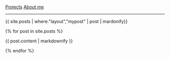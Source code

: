 <nav>
<!-- <a href="/">Start</a> -->
<a href="/pages/projects.html">Projects</a>
<a href="/about.md">About me</a>
</nav>

---

<p>{{ site.posts | where:"layout","mypost" | post | mardonify}}</p>

<!-- <p>{{ site.posts | where:"layout","post" | content | markdownify }}</p> -->

{% for post in site.posts %}
<p>{{ post.content | markdownify }}</p>
{% endfor %}